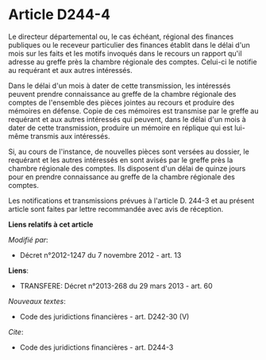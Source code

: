 # Article D244-4

Le   directeur départemental ou, le cas échéant, régional des finances publiques  ou le receveur particulier des finances
établit dans le délai d'un mois sur les faits et les motifs invoqués dans le recours un rapport qu'il adresse au greffe près
la chambre régionale des comptes. Celui-ci le notifie au requérant et aux autres intéressés. 

Dans le délai d'un mois à dater de cette transmission, les intéressés peuvent prendre connaissance au greffe de la chambre
régionale des comptes de l'ensemble des pièces jointes au recours et produire des mémoires en défense. Copie de ces mémoires
est transmise par le greffe au requérant et aux autres intéressés qui peuvent, dans le délai d'un mois à dater de cette
transmission, produire un mémoire en réplique qui est lui-même transmis aux intéressés. 

Si, au cours de l'instance, de nouvelles pièces sont versées au dossier, le requérant et les autres intéressés en sont avisés
par le greffe près la chambre régionale des comptes. Ils disposent d'un délai de quinze jours pour en prendre connaissance au
greffe de la chambre régionale des comptes. 

Les notifications et transmissions prévues à l'article D. 244-3 et au présent article sont faites par lettre recommandée avec
avis de réception.

**Liens relatifs à cet article**

_Modifié par_:

  - Décret n°2012-1247 du 7 novembre 2012 - art. 13

**Liens**:

  - TRANSFERE: Décret n°2013-268 du 29 mars 2013 - art. 60

_Nouveaux textes_:

  - Code des juridictions financières - art. D242-30 (V)

_Cite_:

  - Code des juridictions financières - art. D244-3
